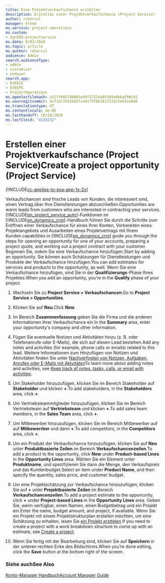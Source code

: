 ```yaml
---
title: Eine Projektverkaufschance erstellen
description: Erstellen einer Projektverkaufschance (Project Service)
author: ruhercul
manager: kfend
ms.service: project-operations
ms.custom:
- dyn365-projectservice
ms.date: 8/03/2018
ms.topic: article
ms.author: ruhercul
audience: Admin
search.audienceType:
- admin
- customizer
- enduser
search.app:
- D365CE
- D365PS
- ProjectOperations
ms.openlocfilehash: c51ff895780085ed9f2723da8f505e666af90c42
ms.sourcegitcommit: 4cf1dc1561b92fca4175f0b3813133c5e63ce8e6
ms.translationtype: HT
ms.contentlocale: de-DE
ms.lasthandoff: 10/28/2020
ms.locfileid: "4133232"
---
```

# <a name="create-a-project-opportunity-project-service"></a><span data-ttu-id="23aea-103">Erstellen einer Projektverkaufschance (Project Service)</span><span class="sxs-lookup"><span data-stu-id="23aea-103">Create a project opportunity (Project Service)</span></span>

[!INCLUDE[cc-applies-to-psa-app-1x-2x](../includes/cc-applies-to-psa-app-1x-2x.md)]

<span data-ttu-id="23aea-104">Verkaufschancen sind frische Leads von Kunden, die interessiert sind, einen Vertrag über Ihre Dienstleistungen abzuschließen.</span><span class="sxs-lookup"><span data-stu-id="23aea-104">Opportunities are warm leads from customers who are interested in contracting your services.</span></span> [!INCLUDE[pn_project_service_auto](../includes/pn-project-service-auto.md)]<span data-ttu-id="23aea-105">-Funktionen im [!INCLUDE[pn_dynamics_crm](../includes/pn-dynamics-crm.md)]-Handbuch führen Sie durch die Schritte zum Eröffnen einer Verkaufschance für eines Ihrer Konten, Vorbereiten eines Projektangebots und Ausarbeiten eines Projektvertrags mit Ihrem Kunden.</span><span class="sxs-lookup"><span data-stu-id="23aea-105">capabilities in [!INCLUDE[pn_dynamics_crm](../includes/pn-dynamics-crm.md)] guide you through the steps for opening an opportunity for one of your accounts, preparing a project quote, and working out a project contract with your customer.</span></span> <span data-ttu-id="23aea-106">Beginnen Sie, indem Sie eine Verkaufschance hinzufügen.</span><span class="sxs-lookup"><span data-stu-id="23aea-106">Start by adding an opportunity.</span></span> <span data-ttu-id="23aea-107">Sie können auch Schätzungen für Dienstleistungen und Produkte der Verkaufschance hinzufügen.</span><span class="sxs-lookup"><span data-stu-id="23aea-107">You can add estimates for services and products to the opportunity, as well.</span></span> <span data-ttu-id="23aea-108">Wenn Sie eine Verkaufschance hinzufügen, sind Sie in der **Qualifizierungs**-Phase Ihres Projektes.</span><span class="sxs-lookup"><span data-stu-id="23aea-108">When you add an opportunity, you’re in the **Qualify** phase of your project.</span></span>  
  
1.  <span data-ttu-id="23aea-109">Wechseln Sie zu **Project Service > Verkaufschancen**.</span><span class="sxs-lookup"><span data-stu-id="23aea-109">Go to **Project Service > Opportunities**.</span></span>  
  
2.  <span data-ttu-id="23aea-110">Klicken Sie auf **Neu**.</span><span class="sxs-lookup"><span data-stu-id="23aea-110">Click **New**.</span></span>  
  
3.  <span data-ttu-id="23aea-111">Im Bereich **Zusammenfassung** geben Sie die Firma und die anderen Informationen Ihrer Verkaufschance ein.</span><span class="sxs-lookup"><span data-stu-id="23aea-111">In the **Summary** area, enter your opportunity's company and other information.</span></span>  
  
4.  <span data-ttu-id="23aea-112">Fügen Sie eventuelle Notizen und Aktivitäten hinzu (z. B. oder Telefonanrufe oder E-Mails), die sich auf diesen Lead beziehen.</span><span class="sxs-lookup"><span data-stu-id="23aea-112">Add any notes and activities (for example, phone calls or emails) related to this lead.</span></span> <span data-ttu-id="23aea-113">Weitere Informationen zum Hinzufügen von Notizen und Aktivitäten finden Sie unter [Nachverfoglen von Notizen, Aufgaben, Anrufen oder E-Mails mit Aktvitäten](https://docs.microsoft.com/dynamics365/customerengagement/on-premises/basics/work-with-activities)</span><span class="sxs-lookup"><span data-stu-id="23aea-113">To learn more about adding notes and activities, see [Keep track of notes, tasks, calls, or email with activities](https://docs.microsoft.com/dynamics365/customerengagement/on-premises/basics/work-with-activities).</span></span>  
  
5.  <span data-ttu-id="23aea-114">Um Stakeholder hinzuzufügen, klicken Sie im Bereich Stakeholder auf **Stakeholder** und klicken **+**.</span><span class="sxs-lookup"><span data-stu-id="23aea-114">To add stakeholders, in the **Stakeholders** area, click **+**.</span></span>  
  
6.  <span data-ttu-id="23aea-115">Um Vertriebsteammitglieder hinzuzufügen, klicken Sie im Bereich Vertriebsteam auf **Vertriebsteam** und klicken **+**.</span><span class="sxs-lookup"><span data-stu-id="23aea-115">To add sales team members, in the **Sales Team** area, click **+**.</span></span>  
  
7.  <span data-ttu-id="23aea-116">Um Mitbewerber hinzuzufügen, klicken Sie im Bereich Mitbewerber auf auf **Mitbewerrber** und dann **+**.</span><span class="sxs-lookup"><span data-stu-id="23aea-116">To add competitors, in the **Competitors** area, click **+**.</span></span>  
  
8.  <span data-ttu-id="23aea-117">Um ein Produkt der Verkaufschance hinzuzufügen, klicken Sie auf **Neu** unter **Produktbasierte Zeilen** im Bereich **Verkaufschancenzeilen**.</span><span class="sxs-lookup"><span data-stu-id="23aea-117">To add a product to the opportunity, click **New** under **Product-based Lines** in the **Opportunity Lines** area.</span></span> <span data-ttu-id="23aea-118">Wählen Sie ein Element unter **Produktname**, und spezifizieren Sie dann die Menge, den Verkaufspreis und das Kundenbudget.</span><span class="sxs-lookup"><span data-stu-id="23aea-118">Select an item under **Product Name**, and then specify the quantity, sales price, and customer budget.</span></span>  
  
9. <span data-ttu-id="23aea-119">Um eine Projektschätzung zur Verkaufschance hinzuzufügen, klicken Sie auf **+** unter **Projektbasierte Zeilen** im Bereich **Verkaufschancenzeilen**.</span><span class="sxs-lookup"><span data-stu-id="23aea-119">To add a project estimate to the opportunity, click **+** under **Project-based Lines** in the **Opportunity Lines** area.</span></span> <span data-ttu-id="23aea-120">Geben Sie, wenn verfügbar, einen Namen, einen Budgetbetrag und ein Projekt ein.</span><span class="sxs-lookup"><span data-stu-id="23aea-120">Enter the name, budget amount, and project, if available.</span></span> <span data-ttu-id="23aea-121">Wenn Sie ein Projekt mit einem Projektstrukturplan erstellen möchten, um eine Schätzung zu erhalten, lesen Sie [ein Projekt ersttelen](../psa/create-project.md).</span><span class="sxs-lookup"><span data-stu-id="23aea-121">If you need to create a project with a work breakdown structure to come up with an estimate, see [Create a project](../psa/create-project.md).</span></span>  
  
10. <span data-ttu-id="23aea-122">Wenn Sie fertig mit der Bearbeitung sind, klicken Sie auf **Speichern** in der unteren rechten Ecke des Bildschirms.</span><span class="sxs-lookup"><span data-stu-id="23aea-122">When you’re done editing, click the **Save** button at the bottom right of the screen.</span></span>  
  
### <a name="see-also"></a><span data-ttu-id="23aea-123">Siehe auch</span><span class="sxs-lookup"><span data-stu-id="23aea-123">See Also</span></span>  
 [<span data-ttu-id="23aea-124">Konto-Manager Handbuch</span><span class="sxs-lookup"><span data-stu-id="23aea-124">Account Manager Guide</span></span>](../psa/account-manager-guide.md)
